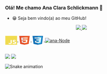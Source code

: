 ### Olá! Me chamo Ana Clara Schlickmann 👋

- 😁 Seja bem vindo(a) ao meu GitHub!


<div align="center">
  <a href="https://github.com/anaclwra">
  <img height="180em" src="https://github-readme-stats.vercel.app/api?username=anaclwra&show_icons=true&theme=synthwave&include_all_commits=true&count_private=true"/>
  <img height="180em" src="https://github-readme-stats.vercel.app/api/top-langs/?username=anaclwra&layout=compact&langs_count=7&theme=synthwave"/>
</div>
  
<div style="display: inline_block"><br>
  <img align="center" alt="ana-Js" height="30" width="40" src="https://raw.githubusercontent.com/devicons/devicon/master/icons/javascript/javascript-plain.svg">
  <img align="center" alt="ana-HTML" height="30" width="40" src="https://raw.githubusercontent.com/devicons/devicon/master/icons/html5/html5-original.svg">
  <img align="center" alt="ana-CSS" height="30" width="40" src="https://raw.githubusercontent.com/devicons/devicon/master/icons/css3/css3-original.svg">
  <img align="center" alt="ana-Node" height="30" width="40" src="https://cdn.jsdelivr.net/gh/devicons/devicon/icons/nodejs/nodejs-original.svg">
  
  
  
  ##
  
<div>

  <a href="https://instagram.com/anaschlickman" target="_blank"><img src="https://img.shields.io/badge/-Instagram-%23E4405F?style=for-the-badge&logo=instagram&logoColor=white" target="_blank"></a>
  <a href = "mailto:anaclaraschlickmann97@gmail.com"><img src="https://img.shields.io/badge/-Gmail-%23333?style=for-the-badge&logo=gmail&logoColor=white" target="_blank"></a>

</div>
 
![Snake animation](https://github.com/anaclwra/anaclwra/blob/output/github-contribution-grid-snake.svg)
